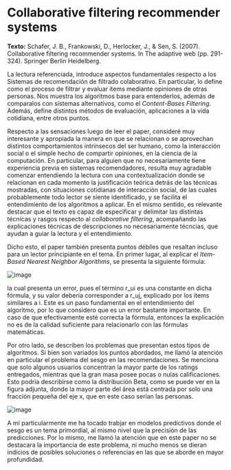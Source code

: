 # Collaborative filtering recommender systems

**Texto:** Schafer, J. B., Frankowski, D., Herlocker, J., & Sen, S. (2007). Collaborative filtering recommender systems. In The adaptive web (pp. 291-324). Springer Berlin Heidelberg.

La lectura referenciada, introduce aspectos fundamentales respecto a los Sistemas de recomendación de filtrado colaborativo. En particular, lo define como el proceso de filtrar y evaluar ítems mediante opiniones de otras personas. Nos muestra los algoritmos base para entenderlos, además de comparalos con sistemas alternativos, como el *Content-Bases Filtering*. Además, define distintos métodos de evaluación, aplicaciones a la vida cotidiana, entre otros puntos.

Respecto a las sensaciones luego de leer el paper, consideré muy interesante y apropiada la manera en que se relacionan o se aprovechan distintos comportamientos intrínsecos del ser humano, como la interacción social o el simple hecho de compartir opiniones, en la ciencia de la computación. En particular, para alguien que no necesariamente tiene experiencia previa en sistemas recomendadores, resulta muy agradable comenzar entendiendo la lectura con una contextualización donde se relacionan en cada momento la justificación teórica detrás de las técnicas mostradas, con situaciones cotidianas de interacción social, de las cuales probablemente todo lector se siente identificado, y se facilita el entendimiento de los algoritmos a aplicar. En el mismo sentido, es relevante destacar que el texto es capaz de especificar y delimitar las distintas técnicas y rasgos respecto al *collaborative filtering*, acompañando las explicaciones técnicas de descripciones no necesariamente técncias, que ayudan a guiar la lectura y el entendimiento.

Dicho esto, el paper también presenta puntos débiles que resaltan incluso para un lector principiante en el tema. En primer lugar, al explicar el *Item-Based Nearest Neighbor Algorithms*, se presenta la siguiente fórmula:

![image](https://user-images.githubusercontent.com/42195947/130527787-5ac27c70-d139-47bd-9f49-b9d340e72c57.png)

la cual presenta un error, pues el término r_ui es una constante en dicha fórmula, y su valor debería corresponder a r_uj, explicado por los ítems similares a i. Este es un paso fundamental en el entendimiento del algoritmo, por lo que considero que es un error bastante importante. En caso de que efectivamente esté correcta la fórmula, entonces la explicación no es de la calidad suficiente para relacionarlo con las fórmulas matemáticas.

Por otro lado, se describen los problemas que presentan estos tipos de algoritmos. Si bien son variados los puntos abordados, me llamó la atención en particular el problema del sesgo en las recomendaciones. Se menciona que solo algunos usuarios concentran la mayor parte de los ratings entregados, mientras que la gran masa posee pocas o nulas calificaciones. Esto podría describirse como la distribución Beta, como se puede ver en la figura adjunta, donde la mayor parte del área está centrada por solo una fracción pequeña del eje x, que en este caso serían las personas.

![image](https://user-images.githubusercontent.com/42195947/130528381-c9532033-6320-4195-b8a3-6df0fb7ff54c.png)

A mí particularmente me ha tocado trabjar en modelos predictivos donde el sesgo es un tema primordial, al mismo nivel que la precisión de las predicciones. Por lo mismo, me llamó la atención que en este paper no se destacara la importancia de este problema, ni mucho menos se dieran indicios de posibles soluciones o referencias en las que se aborde en mayor profundidad.

